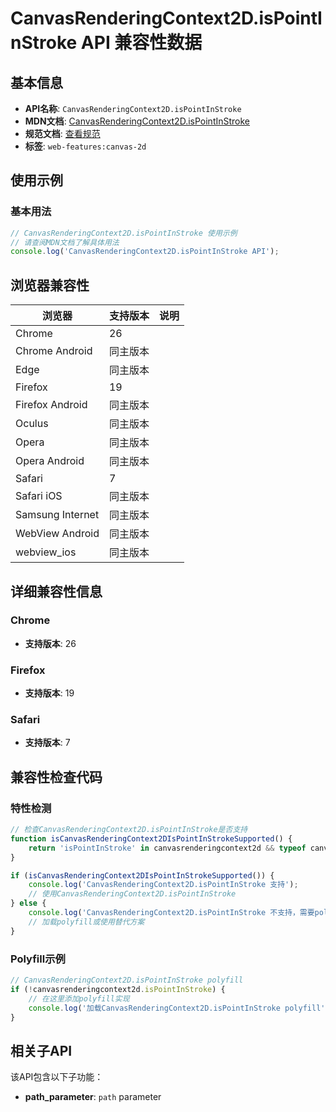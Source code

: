 # CanvasRenderingContext2D.isPointInStroke API 兼容性数据

## 基本信息

- **API名称**: `CanvasRenderingContext2D.isPointInStroke`
- **MDN文档**: [CanvasRenderingContext2D.isPointInStroke](https://developer.mozilla.org/docs/Web/API/CanvasRenderingContext2D/isPointInStroke)
- **规范文档**: [查看规范](https://html.spec.whatwg.org/multipage/canvas.html#dom-context-2d-ispointinstroke-dev)
- **标签**: `web-features:canvas-2d`

## 使用示例

### 基本用法

```javascript
// CanvasRenderingContext2D.isPointInStroke 使用示例
// 请查阅MDN文档了解具体用法
console.log('CanvasRenderingContext2D.isPointInStroke API');
```

## 浏览器兼容性

| 浏览器 | 支持版本 | 说明 |
|--------|----------|------|
| Chrome | 26 |  |
| Chrome Android | 同主版本 |  |
| Edge | 同主版本 |  |
| Firefox | 19 |  |
| Firefox Android | 同主版本 |  |
| Oculus | 同主版本 |  |
| Opera | 同主版本 |  |
| Opera Android | 同主版本 |  |
| Safari | 7 |  |
| Safari iOS | 同主版本 |  |
| Samsung Internet | 同主版本 |  |
| WebView Android | 同主版本 |  |
| webview_ios | 同主版本 |  |

## 详细兼容性信息

### Chrome

- **支持版本**: 26

### Firefox

- **支持版本**: 19

### Safari

- **支持版本**: 7

## 兼容性检查代码

### 特性检测

```javascript
// 检查CanvasRenderingContext2D.isPointInStroke是否支持
function isCanvasRenderingContext2DIsPointInStrokeSupported() {
    return 'isPointInStroke' in canvasrenderingcontext2d && typeof canvasrenderingcontext2d.isPointInStroke === 'function';
}

if (isCanvasRenderingContext2DIsPointInStrokeSupported()) {
    console.log('CanvasRenderingContext2D.isPointInStroke 支持');
    // 使用CanvasRenderingContext2D.isPointInStroke
} else {
    console.log('CanvasRenderingContext2D.isPointInStroke 不支持，需要polyfill');
    // 加载polyfill或使用替代方案
}
```

### Polyfill示例

```javascript
// CanvasRenderingContext2D.isPointInStroke polyfill
if (!canvasrenderingcontext2d.isPointInStroke) {
    // 在这里添加polyfill实现
    console.log('加载CanvasRenderingContext2D.isPointInStroke polyfill');
}
```

## 相关子API

该API包含以下子功能：

- **path_parameter**: `path` parameter

